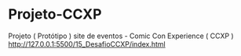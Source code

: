 # Projeto-CCXP
Projeto ( Protótipo ) site de eventos - Comic Con Experience ( CCXP ) 
http://127.0.0.1:5500/15_DesafioCCXP/index.html
